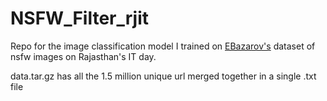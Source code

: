 

# NSFW_Filter_rjit

Repo for the image classification model I trained on [EBazarov's](https://github.com/EBazarov/nsfw_data_source_urls) dataset of nsfw images on Rajasthan's IT day.

data.tar.gz has all the 1.5 million unique url merged together in a single .txt file
